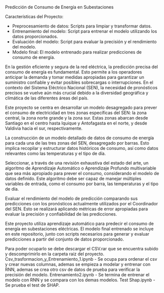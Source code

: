 Predicción de Consumo de Energía en Subestaciones

Características del Proyecto:
- Preprocesamiento de datos: Scripts para limpiar y transformar datos.
- Entrenamiento del modelo: Script para entrenar el modelo utilizando los datos proporcionados.
- Evaluación del modelo: Script para evaluar la precisión y el rendimiento del modelo.
- Modelo final: El modelo entrenado para realizar predicciones de consumo de energía.

En la gestión eficiente y segura de la red eléctrica, la predicción precisa del consumo de energía es fundamental. Esto permite a los operadores anticipar la demanda y tomar medidas apropiadas para garantizar un suministro confiable y evitar posibles sobrecargas o interrupciones. En el contexto del Sistema Eléctrico Nacional (SEN), la necesidad de pronósticos precisos se vuelve aún más crucial debido a la diversidad geográfica y climática de las diferentes áreas del país.

Este proyecto se centra en desarrollar un modelo desagregado para prever el consumo de electricidad en tres zonas específicas del SEN: la zona central, la zona norte grande y la zona sur. Estas zonas abarcan desde Santiago en el centro hasta Iquique y Antofagasta en el norte, y desde Valdivia hacia el sur, respectivamente.

La construcción de un modelo detallado de datos de consumo de energía para cada una de las tres zonas del SEN, desagregado por barras. Esto implica recopilar y estructurar datos históricos de consumo, así como datos relevantes como las temperaturas y el tipo de día.

Seleccionar, a través de una revisión exhaustiva del estado del arte, un algoritmo de Aprendizaje Automático o Aprendizaje Profundo multivariable que sea más apropiado para prever el consumo, considerando el modelo de datos definido. Este algoritmo debe ser capaz de manejar múltiples variables de entrada, como el consumo por barra, las temperaturas y el tipo de día.

Evaluar el rendimiento del modelo de predicción comparando sus predicciones con los pronósticos actualmente utilizados por el Coordinador del SEN. Esto se realizará aplicando métricas de error apropiadas para evaluar la precisión y confiabilidad de las predicciones.

Este proyecto utiliza aprendizaje automático para predecir el consumo de energía en subestaciones eléctricas. El modelo final entrenado se incluye en este repositorio, junto con scripts necesarios para generar y evaluar predicciones a partir del conjunto de datos proporcionado.


Para poder ocuparlo se debe descargar el CSV.rar que se encuentra subido y descomprimirlo en la carpeta raiz del proyecto. 
Csv_trasformacion_y_Entrenamiento_1.ipynb - Se ocupa para ordenar el csv y crear nuevas columnas, ademas se empieza a modelar y entrenar con RNN, ademas se crea otro csv de datos de prueba para verificar la precisión del modelo.
Entrenamiento2.ipynb - Se termina de entrenar el modelo con RNN y se compara con los demas modelos.
Test Shap.ipynb - Se prueba el test de SHAP.






